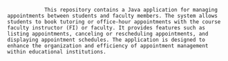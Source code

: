                 This repository contains a Java application for managing appointments between students and faculty members. The system allows students to book tutoring or office-hour appointments with the course faculty instructor (FI) or faculty. It provides features such as listing appointments, canceling or rescheduling appointments, and displaying appointment schedules. The application is designed to enhance the organization and efficiency of appointment management within educational institutions.
